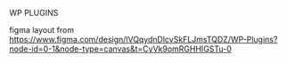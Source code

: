 WP PLUGINS

figma layout from https://www.figma.com/design/lVQqydnDlcvSkFLJmsTQDZ/WP-Plugins?node-id=0-1&node-type=canvas&t=CyVk9omRGHHIGSTu-0